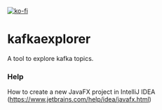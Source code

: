 [![ko-fi](https://www.ko-fi.com/img/githubbutton_sm.svg)](https://ko-fi.com/B0B132J1L)

# kafkaexplorer
A tool to explore kafka topics.

### Help
How to create a new JavaFX project in IntelliJ IDEA (https://www.jetbrains.com/help/idea/javafx.html)




